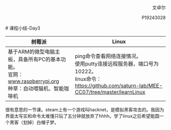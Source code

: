 <p align="right">文卓尔</p>
<p align="right">P19243028</p>
# 课程小结-Day3



| 树莓派                                                       | Linux                                                        |
| ------------------------------------------------------------ | ------------------------------------------------------------ |
| 基于ARM的微型电脑主板，具备所有PC的基本功能。<br/>官网：www.raspberrypi.org<br/>种草：自动喂猫机、智能咖啡机 | ping命令查看网络连接情况。<br/>使用putty连接远程服务器，端口号为10222。<br/>linux命令：https://github.com/saturn-lab/MEE-CC07/tree/master/learnLinux |

很有意思的一节课。steam上有一个游戏叫hacknet，是模拟黑客攻击的。我因为界面太写实和命令太难懂只玩了五分钟就放弃了hhhh。学了linux之后希望能圆一个黑客（划掉）白帽子梦。